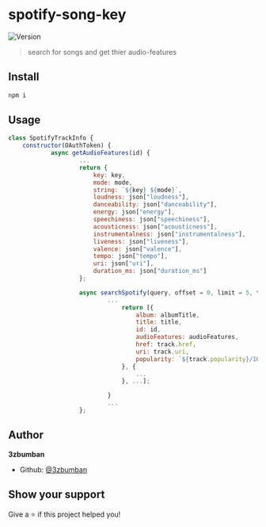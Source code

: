 # spotify-song-key

![Version](https://img.shields.io/badge/version-1.0.0-blue.svg?cacheSeconds=2592000)

> search for songs and get thier audio-features

## Install

```sh
npm i
```

## Usage

```js
class SpotifyTrackInfo {
    constructor(OAuthToken) {
            async getAudioFeatures(id) {
                    ...
                    return {
                        key: key,
                        mode: mode,
                        string: `${key} ${mode}`,
                        loudness: json["loudness"],
                        danceability: json["danceability"],
                        energy: json["energy"],
                        speechiness: json["speechiness"],
                        acousticness: json["acousticness"],
                        instrumentalness: json["instrumentalness"],
                        liveness: json["liveness"],
                        valence: json["valence"],
                        tempo: json["tempo"],
                        uri: json["uri"],
                        duration_ms: json["duration_ms"]
                    };

                    async searchSpotify(query, offset = 0, limit = 5, type = "track") {
                            ...
                                return [{
                                    album: albumTitle,
                                    title: title,
                                    id: id,
                                    audioFeatures: audioFeatures,
                                    href: track.href,
                                    uri: track.uri,
                                    popularity: `${track.popularity}/100`
                                }, {
                                    ...
                                }, ...];

                            }
                            ...
                    };
```

## Author

**3zbumban**

* Github: [@3zbumban](https://github.com/3zbumban)

## Show your support

Give a ⭐️ if this project helped you!
